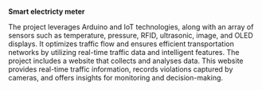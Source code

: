 **Smart electricty meter**

The project leverages Arduino and IoT technologies, along with an array of sensors such as temperature, pressure, RFID, ultrasonic, image, and OLED displays. It optimizes traffic flow and ensures efficient transportation networks by utilizing real-time traffic data and intelligent features. The project includes a website that collects and analyses data. This website provides real-time traffic information, records violations captured by cameras, and offers insights for monitoring and decision-making.
